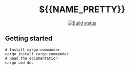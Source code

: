 <div align="center">

# ${{NAME_PRETTY}}

[![Build status](https://img.shields.io/github/workflow/status/${{OWNER}}/${{NAME}}/Tests/main?label=tests)](https://github.com/${{OWNER}}/${{NAME}}/actions)

</div>

## Getting started

```shell
# Install cargo-commander
cargo install cargo-commander
# Read the documentation
cargo cmd doc
```
